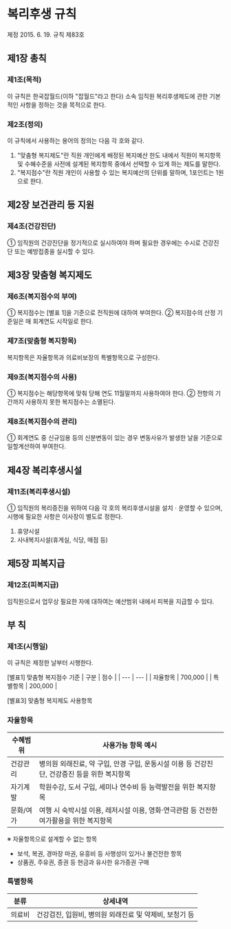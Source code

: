 # 복리후생 규칙

제정 2015. 6. 19. 규칙 제83호

## 제1장 총칙

### 제1조(목적)
이 규칙은 한국잡월드(이하 "잡월드"라고 한다) 소속 임직원 복리후생제도에 관한 기본적인 사항을 정하는 것을 목적으로 한다.

### 제2조(정의)
이 규칙에서 사용하는 용어의 정의는 다음 각 호와 같다.
1. "맞춤형 복지제도"란 직원 개인에게 배정된 복지예산 한도 내에서 직원이 복지항목 및 수혜수준을 사전에 설계된 복지항목 중에서 선택할 수 있게 하는 제도를 말한다.
2. "복지점수"란 직원 개인이 사용할 수 있는 복지예산의 단위를 말하며, 1포인트는 1원으로 한다.

## 제2장 보건관리 등 지원

### 제4조(건강진단)
① 임직원의 건강진단을 정기적으로 실시하여야 하며 필요한 경우에는 수시로 건강진단 또는 예방접종을 실시할 수 있다.

## 제3장 맞춤형 복지제도

### 제6조(복지점수의 부여)
① 복지점수는 [별표 1]을 기준으로 전직원에 대하여 부여한다.
② 복지점수의 산정 기준일은 매 회계연도 시작일로 한다.

### 제7조(맞춤형 복지항목)
복지항목은 자율항목과 의료비보장의 특별항목으로 구성한다.

### 제9조(복지점수의 사용)
① 복지점수는 해당항목에 맞춰 당해 연도 11월말까지 사용하여야 한다.
② 전항의 기간까지 사용하지 못한 복지점수는 소멸된다.

### 제8조(복지점수의 관리)
① 회계연도 중 신규임용 등의 신분변동이 있는 경우 변동사유가 발생한 날을 기준으로 일할계산하여 부여한다.

## 제4장 복리후생시설

### 제11조(복리후생시설)
① 임직원의 복리증진을 위하여 다음 각 호의 복리후생시설을 설치ㆍ운영할 수 있으며, 시행에 필요한 사항은 이사장이 별도로 정한다.
1. 휴양시설
2. 사내복지시설(휴게실, 식당, 매점 등)

## 제5장 피복지급

### 제12조(피복지급)
임직원으로서 업무상 필요한 자에 대하여는 예산범위 내에서 피복을 지급할 수 있다.

## 부 칙

### 제1조(시행일)
이 규칙은 제정한 날부터 시행한다.

[별표1] 맞춤형 복지점수 기준
| 구분 | 점수 |
| --- | --- |
| 자율항목 | 700,000 |
| 특별항목 | 200,000 |

[별표3] 맞춤형 복지제도 사용항목

### 자율항목
| 수혜범위 | 사용가능 항목 예시 | 
|--------|-----------------|
| 건강관리 | 병의원 외래진료, 약 구입, 안경 구입, 운동시설 이용 등 건강진단, 건강증진 등을 위한 복지항목 |
| 자기계발 | 학원수강, 도서 구입, 세미나 연수비 등 능력발전을 위한 복지항목 |
| 문화/여가 | 여행 시 숙박시설 이용, 레저시설 이용, 영화·연극관람 등 건전한 여가활용을 위한 복지항목 |

※ 자율항목으로 설계할 수 없는 항목
- 보석, 복권, 경마장 마권, 유흥비 등 사행성이 있거나 불건전한 항목
- 상품권, 주유권, 증권 등 현금과 유사한 유가증권 구매

### 특별항목  
| 분류 | 상세내역 | 
|-----|--------|
| 의료비 | 건강검진, 입원비, 병의원 외래진료 및 약제비, 보청기 등 |